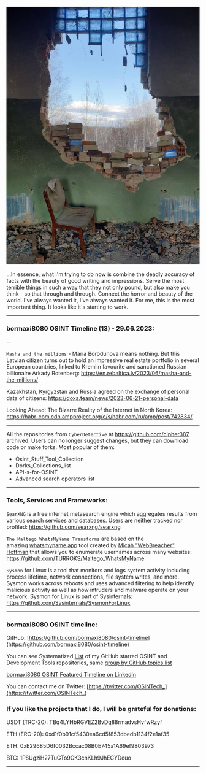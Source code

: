 ![alt text](img/13.jpg)

...In essence, what I'm trying to do now is combine the deadly accuracy of facts with the beauty of good writing and impressions. Serve the most terrible things in such a way that they not only pound, but also make you think - so that through and through. Connect the horror and beauty of the world. I've always wanted it, I've always wanted it. For me, this is the most important thing. It looks like it's starting to work.

----
### bormaxi8080 OSINT Timeline (13) - 29.06.2023:

--

```Masha and the millions``` - Maria Borodunova means nothing. But this Latvian citizen turns out to hold an impressive real estate portfolio in several European countries, linked to Kremlin favourite and sanctioned Russian billionaire Arkady Rotenberg: https://en.rebaltica.lv/2023/06/masha-and-the-millions/

Kazakhstan, Kyrgyzstan and Russia agreed on the exchange of personal data of citizens: https://doxa.team/news/2023-06-21-personal-data

Looking Ahead: The Bizarre Reality of the Internet in North Korea: https://habr-com.cdn.ampproject.org/c/s/habr.com/ru/amp/post/742834/

----

All the repositories from ```CyberDetective``` at https://github.com/cipher387 archived. Users can no longer suggest changes, but they can download code or make forks. Most popular of them:

- Osint_Stuff_Tool_Collection
- Dorks_Collections_list
- API-s-for-OSINT
- Advanced search operators list

----

### Tools, Services and Frameworks:

```SearXNG``` is a free internet metasearch engine which aggregates results from various search services and databases. Users are neither tracked nor profiled: https://github.com/searxng/searxng

```The Maltego WhatsMyName Transforms``` are based on the amazing [whatsmyname.app](https://whatsmyname.app/) tool created by [Micah "WebBreacher" Hoffman](https://webbreacher.com/) that allows you to enumerate usernames across many websites: https://github.com/TURROKS/Maltego_WhatsMyName

```Sysmon``` for Linux is a tool that monitors and logs system activity including process lifetime, network connections, file system writes, and more. Sysmon works across reboots and uses advanced filtering to help identify malicious activity as well as how intruders and malware operate on your network. Sysmon for Linux is part of Sysinternals: https://github.com/Sysinternals/SysmonForLinux

----
### bormaxi8080 OSINT timeline:

GitHub: [https://github.com/bormaxi8080/osint-timeline](https://github.com/bormaxi8080/osint-timeline)

You can see Systematized [List](https://github.com/bormaxi8080/github-starred-repos-builder/blob/main/starred_repos.md) of my GitHub starred OSINT and Development Tools repositories, same [group by GitHub topics list](https://github.com/bormaxi8080/starred)

[bormaxi8080 OSINT Featured Timeline on LinkedIn](https://www.linkedin.com/in/osintech/details/featured/)

You can contact me on Twitter: [https://twitter.com/OSINTech_](https://twitter.com/OSINTech_)
### If you like the projects that I do, I will be grateful for donations:

USDT (TRC-20): TBq4LYHbRGVEZ2BvDq88rmadvsHvfwRzyf

ETH (ERC-20): 0xd1f0b91cf5430ea6cd5f853dbedb1134f2e1af35

ETH: 0xE29685D6f0032Bccac08B0E745a1A69ef9803973

BTC: 1P8UgziH27TuGTo9GK3cnKLh9JhECYDeuo

----
